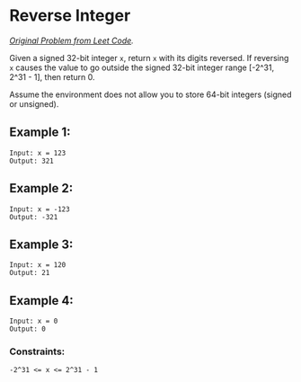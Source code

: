# Reverse Integer

_[Original Problem from Leet Code](https://leetcode.com/problems/reverse-integer/)._

Given a signed 32-bit integer `x`, return `x` with its digits reversed. If reversing `x` causes the value to go outside the signed 32-bit integer range [-2^31, 2^31 - 1], then return 0.

Assume the environment does not allow you to store 64-bit integers (signed or unsigned).

## Example 1:

```
Input: x = 123
Output: 321
```

## Example 2:

```
Input: x = -123
Output: -321
```

## Example 3:

```
Input: x = 120
Output: 21
```

## Example 4:

```
Input: x = 0
Output: 0
```

### Constraints:

`-2^31 <= x <= 2^31 - 1`
